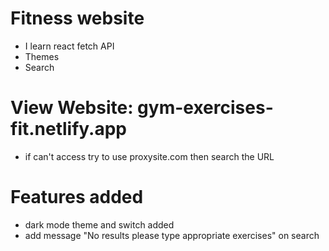 # Fitness website
- I learn react fetch API
- Themes
- Search

# View Website: gym-exercises-fit.netlify.app
* if can't access try to use proxysite.com then search the URL


# Features added
- dark mode theme and switch added
- add message "No results please type appropriate exercises" on search
